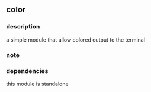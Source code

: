 ## color

### description

a simple module that allow colored output to the terminal

### note

### dependencies

this module is standalone
